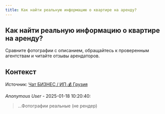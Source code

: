 ```yaml
---
title: Как найти реальную информацию о квартире на аренду?
---
```


## Как найти реальную информацию о квартире на аренду?

Сравните фотографии с описанием, обращайтесь к проверенным агентствам и читайте отзывы арендаторов.

## Контекст

Источник: [Чат БИЗНЕС / ИП 💰 Грузия](https://t.me/ip_ge)

_Anonymous User_ - 2025-01-18 10:20:40:

> ...Фотографии реальные (не рендер)
